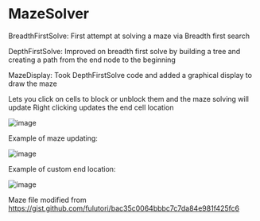 # MazeSolver

BreadthFirstSolve: First attempt at solving a maze via Breadth first search

DepthFirstSolve: Improved on breadth first solve by building a tree and creating a path from the end node to the beginning

MazeDisplay: Took DepthFirstSolve code and added a graphical display to draw the maze

Lets you click on cells to block or unblock them and the maze solving will update
Right clicking updates the  end cell location

![image](https://github.com/isaacmthacker/MazeSolver/assets/16544007/53378280-6ce1-4919-ab1e-f3e9493e20a6)

Example of maze updating:

![image](https://github.com/isaacmthacker/MazeSolver/assets/16544007/44511704-4183-4af4-8c17-649e40ec82b5)

Example of custom end location:

![image](https://github.com/isaacmthacker/MazeSolver/assets/16544007/9653e623-3230-4033-9a04-303c477164bd)

Maze file modified from https://gist.github.com/fulutori/bac35c0064bbbc7c7da84e981f425fc6

